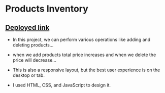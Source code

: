# Products Inventory

## [Deployed link](https://products-add-inventory.netlify.app/)

- In this project, we can perform various operations like adding and deleting products...

- when we add products total price increases and when we delete the price will decrease...

- This is also a responsive layout, but the best user experience is on the desktop or tab.

- I used HTML, CSS, and JavaScript to design it.